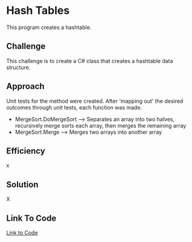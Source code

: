 # Hash Tables
This program creates a hashtable.

## Challenge
This challenge is to create a C# class that creates a hashtable data structure.

## Approach
Unit tests for the method were created. After 'mapping out' the desired outcomes through unit tests, each function was made.

- MergeSort.DoMergeSort --> Separates an array into two halves, recursively merge sorts each array, then merges the remaining array
- MergeSort.Merge --> Merges two arrays into another array

## Efficiency
x

## Solution
X

## Link To Code
[Link to Code](./HashTable/)

